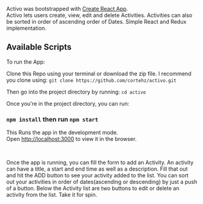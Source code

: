 Activo was bootstrapped with [Create React App](https://github.com/facebook/create-react-app). <br/>
Activo lets users create, view, edit and delete Activities. Activities can also be sorted in order of ascending order of Dates. Simple React and Redux implementation.

## Available Scripts
To run the App: 

Clone this Repo using your terminal or download the zip file. I recommend you clone using: `git clone https://github.com/cortehz/activo.git`

Then go into the project directory by running: `cd activo`

Once you're in the project directory, you can run:

### `npm install` then run `npm start`

This Runs the app in the development mode.<br />
Open [http://localhost:3000](http://localhost:3000) to view it in the browser.

<br/>

Once the app is running, you can fill the form to add an Activity. An activity can have a title, a start and end time as well as a description. Fill that out and hit the ADD button to see your activity added to the list. You can sort out your activities in order of dates(ascending or descending) by just a push of a button. Below the Activity list are two buttons to edit or delete an activity from the list. Take it for spin.


